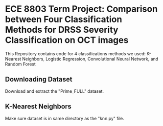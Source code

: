 # ECE 8803 Term Project: Comparison between Four Classification Methods for DRSS Severity Classification on OCT images

This Repository contains code for 4 classifications methods we used: K-Nearest Neighbors, Logistic Regression, Convolutional Neural Network, and Random Forest


## Downloading Dataset

Download and extract the "Prime_FULL" dataset. 

## K-Nearest Neighbors

Make sure dataset is in same directory as  the "knn.py" file.

